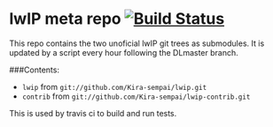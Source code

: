# lwIP meta repo [![Build Status](https://travis-ci.org/yarrick/lwip-merged.svg?branch=master)](https://travis-ci.org/yarrick/lwip-merged)

This repo contains the two unoficial lwIP git trees as submodules.
It is updated by a script every hour following the DLmaster branch.

###Contents:
- `lwip`    from `git://github.com/Kira-sempai/lwip.git`
- `contrib` from `git://github.com/Kira-sempai/lwip-contrib.git`

This is used by travis ci to build and run tests.
